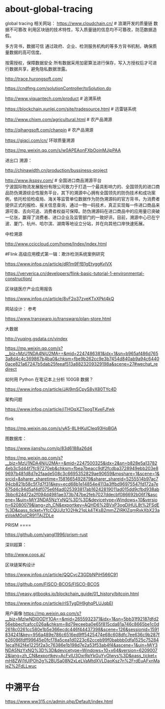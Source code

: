 # about-global-tracing
global tracing 
相关网站： 
https://www.cloudchain.cn/    # 浪潮开发的质量链
          数据不可篡改
利用区块链的技术特性，写入质量链的信息均不可篡改，防范数据造假。


多方背书，数据可信
通过政府、企业、检测服务机构的等多方背书机制，确保质量数据的高可信度。


按需授权，保障数据安全
所有数据采用加密算法进行保存，写入方授权后才可进行数据共享，避免隐私数据泄露。

http://trace.hurongsoft.com/

https://cndfmg.com/solutionController/toSolution.do

http://www.yiquantech.com/product    # 追溯系统

https://blockchain.xunlei.com/site/tradesource.html  # 迅雷链系统

http://www.chixm.com/agricultural.html   # 农产品溯源

http://qihangsoft.com/chanpin    # 农产品溯源

https://giqci.com/cn/   环球质量溯源 

https://mp.weixin.qq.com/s/w0APEAonFXbOoinMJipPAA


进出口 溯源： 

http://chinawidth.cn/production/bussiness-project

http://www.jkspsy.com/   # 全国进口商品溯源平台   
    宁波国际物流发展股份有限公司致力于打造一个最具影响力的、全国领先的进口商品防伪溯源综合性服务平台，其下的溯源中心拥有全国领先的防伪技术和成功案例，依托检验检疫局、海关等监管单位数据作为防伪溯源码的官方背书，为消费者提供正式的报检、报关信息查询，通过一物一码技术，真正实现每一件进口商品来源可查、去向可追、消费者权益可保障。防伪溯源码在进口商品中的应用量已突破一亿张，赢得了消费者、进口企业及监管部门的一致好评。目前，溯源中心已在宁波、厦门、杭州、哈尔滨、湖南等地设立分站，并在向其他口岸快速拓展。 
          

中检溯源

http://www.cciccloud.com/home/Index/index.html

#Flink 高级应用模式第一辑：欺诈检测系统案例研究

https://www.infoq.cn/article/dR1m9FfB1gEtvggKvlVX

https://ververica.cn/developers/flink-basic-tutorial-1-environmental-construction/


区块链医疗产业应用报告

https://www.infoq.cn/article/8vF2o37zveKTxXPkt4kQ

网站设计： 参考

https://www.transwarp.io/transwarp/plan-store.html

大数据

http://yuqing.gsdata.cn/vindex

https://mp.weixin.qq.com/s?__biz=MzU1NDA4NjU2MA==&mid=2247486381&idx=1&sn=b965af486d7653a8d4c4c369867b4ba0&chksm=fbe9b262cc9e3b7454d840ab9a94c64400ace821a67247b5dab25feeaf513a8823209329198a&scene=27#wechat_redirect

如何用 Python 在笔记本上分析 100GB 数据？

https://www.infoq.cn/article/JAl9mSCpyS8vX80TYc4D

架构问题

https://www.infoq.cn/article/iTHOqXZTpogTKveFJfwk

flink 

https://mp.weixin.qq.com/s/yA5-8LlHKuICIeq93HoBGA


图数据库： 

https://www.jianshu.com/p/83d6188a26d4

https://mp.weixin.qq.com/s?__biz=MzU1NDA4NjU2MA==&mid=2247500325&idx=2&sn=b828e5a137824eb3c5d44f7fc97270eb&chksm=fbea7beacc9df2fcdba3728949ebb203e89697b481d8d7e2faade508c3c6695352829ae90659&mpshare=1&scene=1&srcid=&sharer_sharetime=1581665492879&sharer_shareid=5255514b97ac794cb821b58c5f7d7f31&key=ecd68b1e14854e4113a3ffbd96975547fd172a7e675d4c94d5af4df075e6f4ad025393817ab16242819011ad015dd9cfbd938ab3bbc624d72a2f094d4981ae373b747be2feb7027ddecbf086692b06f7&ascene=1&uin=MjY3NDA5NzYxNQ%3D%3D&devicetype=Windows+10&version=62080079&lang=zh_CN&exportkey=AQHD6%2BVxP3ogDiHUL8t%2FSdE%3D&pass_ticket=YfcCQUJlz1O2Hk21qLk4TKsB2mmZZIRKlZqmRxkXbX23aeVpkMOoICR91TAjZDLe

PRISM ==== 

https://github.com/yangl1996/prism-rust


深圳超算： 

http://www.coos.ai/

区块链架构设计


https://www.infoq.cn/article/QQCvcZ3GDbNPiH566C91

https://github.com/FISCO-BCOS/FISCO-BCOS

https://yeasy.gitbooks.io/blockchain_guide/01_history/bitcoin.html



https://www.infoq.cn/article/rISTygDH9ghqPLUJqbEI

用户画像
https://mp.weixin.qq.com/s?__biz=MzIwNDI0ODY1OA==&mid=2655932371&idx=1&sn=5bb31f92187dfd256ebbecfcafcc026a&chksm=8d79eceeba0e65f815cda81a746c8665be1c0d2618c0261cc580e1b5e366ecdc446f44437398&scene=126&sessionid=1591834241&key=956a489e786c6516ed9ff5425474e68c608dfc7ee636c9b287fe26096fdff99645e0fcf78a5cea1d0223c62cceb99f0babbb0dfa1525c752841eca1f42f4e1225f2a3c76386e1b198d7e2a53f53ab4f4&ascene=1&uin=MjY3NDA5NzYxNQ%3D%3D&devicetype=Windows+10+x64&version=62090072&lang=zh_CN&exportkey=AcFvIU3OxrRpYkGuYyOIwys%3D&pass_ticket=mH8ZWj1tUlPOh2g%2BUSa08N2xLeLVaMtdXVLDaoKsz7n%2FrdEuAFxnMaieZ%2FdLLwuc

# 中溯平台

https://www.ww315.cn/admin.php/Default/index.html


